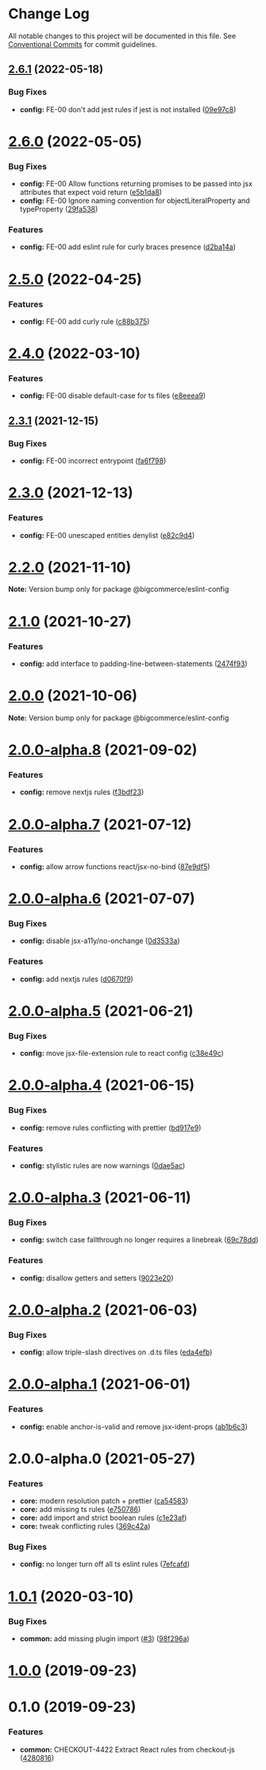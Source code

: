 # Change Log

All notable changes to this project will be documented in this file.
See [Conventional Commits](https://conventionalcommits.org) for commit guidelines.

## [2.6.1](https://github.com/bigcommerce/eslint-config/compare/@bigcommerce/eslint-config@2.6.0...@bigcommerce/eslint-config@2.6.1) (2022-05-18)


### Bug Fixes

* **config:** FE-00 don't add jest rules if jest is not installed ([09e97c8](https://github.com/bigcommerce/eslint-config/commit/09e97c8b4eb96f3f0c30c35b1ae533e98a8336da))





# [2.6.0](https://github.com/bigcommerce/eslint-config/compare/@bigcommerce/eslint-config@2.5.0...@bigcommerce/eslint-config@2.6.0) (2022-05-05)


### Bug Fixes

* **config:** FE-00 Allow functions returning promises to be passed into jsx attributes that expect void return ([e5b1da8](https://github.com/bigcommerce/eslint-config/commit/e5b1da8857ebe274040576b0ceb0f07c01e81033))
* **config:** FE-00 Ignore naming convention for objectLiteralProperty and typeProperty ([29fa538](https://github.com/bigcommerce/eslint-config/commit/29fa5387b75e8010de39d31bcb1743650c00608a))


### Features

* **config:** FE-00 add eslint rule for curly braces presence ([d2ba14a](https://github.com/bigcommerce/eslint-config/commit/d2ba14a147e9086159a09bedd79dfd9b78456cd3))





# [2.5.0](https://github.com/bigcommerce/eslint-config/compare/@bigcommerce/eslint-config@2.4.0...@bigcommerce/eslint-config@2.5.0) (2022-04-25)


### Features

* **config:** FE-00 add curly rule ([c88b375](https://github.com/bigcommerce/eslint-config/commit/c88b3755fb70586241e794f27fe06b8752c4b9e9))





# [2.4.0](https://github.com/bigcommerce/eslint-config/compare/@bigcommerce/eslint-config@2.3.1...@bigcommerce/eslint-config@2.4.0) (2022-03-10)


### Features

* **config:** FE-00 disable default-case for ts files ([e8eeea9](https://github.com/bigcommerce/eslint-config/commit/e8eeea910730a492fd7ce28ca72c5758372bd510))





## [2.3.1](https://github.com/bigcommerce/eslint-config/compare/@bigcommerce/eslint-config@2.3.0...@bigcommerce/eslint-config@2.3.1) (2021-12-15)


### Bug Fixes

* **config:** FE-00 incorrect entrypoint ([fa6f798](https://github.com/bigcommerce/eslint-config/commit/fa6f798bd44842d7b5791136e28c1ec5409301e0))





# [2.3.0](https://github.com/bigcommerce/eslint-config/compare/@bigcommerce/eslint-config@2.2.0...@bigcommerce/eslint-config@2.3.0) (2021-12-13)


### Features

* **config:** FE-00 unescaped entities denylist ([e82c9d4](https://github.com/bigcommerce/eslint-config/commit/e82c9d41b3bf29ba88596fc1fe96fbd312c791e3))





# [2.2.0](https://github.com/bigcommerce/eslint-config/compare/@bigcommerce/eslint-config@2.1.0...@bigcommerce/eslint-config@2.2.0) (2021-11-10)

**Note:** Version bump only for package @bigcommerce/eslint-config





# [2.1.0](https://github.com/bigcommerce/eslint-config/compare/@bigcommerce/eslint-config@2.0.0...@bigcommerce/eslint-config@2.1.0) (2021-10-27)


### Features

* **config:** add interface to padding-line-between-statements ([2474f93](https://github.com/bigcommerce/eslint-config/commit/2474f931b458f14adf7b4c32d5fe3ece64fbd351))





# [2.0.0](https://github.com/bigcommerce/eslint-config/compare/@bigcommerce/eslint-config@2.0.0-alpha.8...@bigcommerce/eslint-config@2.0.0) (2021-10-06)

**Note:** Version bump only for package @bigcommerce/eslint-config





# [2.0.0-alpha.8](https://github.com/bigcommerce/eslint-config/compare/@bigcommerce/eslint-config@2.0.0-alpha.7...@bigcommerce/eslint-config@2.0.0-alpha.8) (2021-09-02)


### Features

* **config:** remove nextjs rules ([f3bdf23](https://github.com/bigcommerce/eslint-config/commit/f3bdf237c83c3e4e5c1f4c278c31895696bacf01))





# [2.0.0-alpha.7](https://github.com/bigcommerce/eslint-config/compare/@bigcommerce/eslint-config@2.0.0-alpha.6...@bigcommerce/eslint-config@2.0.0-alpha.7) (2021-07-12)


### Features

* **config:** allow arrow functions react/jsx-no-bind ([87e9df5](https://github.com/bigcommerce/eslint-config/commit/87e9df54122ede694567163e470d420522a6dc11))





# [2.0.0-alpha.6](https://github.com/bigcommerce/eslint-config/compare/@bigcommerce/eslint-config@2.0.0-alpha.5...@bigcommerce/eslint-config@2.0.0-alpha.6) (2021-07-07)


### Bug Fixes

* **config:** disable jsx-a11y/no-onchange ([0d3533a](https://github.com/bigcommerce/eslint-config/commit/0d3533a43e5ccedac8be71380c493cf52618bc82))


### Features

* **config:** add nextjs rules ([d0670f9](https://github.com/bigcommerce/eslint-config/commit/d0670f911eb166aa0ba93ba69a3aa690fc0d7891))





# [2.0.0-alpha.5](https://github.com/bigcommerce/eslint-config/compare/@bigcommerce/eslint-config@2.0.0-alpha.4...@bigcommerce/eslint-config@2.0.0-alpha.5) (2021-06-21)


### Bug Fixes

* **config:** move jsx-file-extension rule to react config ([c38e49c](https://github.com/bigcommerce/eslint-config/commit/c38e49c2947eefe6b8326b49c7ca16bcda843f70))





# [2.0.0-alpha.4](https://github.com/bigcommerce/eslint-config/compare/@bigcommerce/eslint-config@2.0.0-alpha.3...@bigcommerce/eslint-config@2.0.0-alpha.4) (2021-06-15)


### Bug Fixes

* **config:** remove rules conflicting with prettier ([bd917e9](https://github.com/bigcommerce/eslint-config/commit/bd917e93cea8ad11dd46044024d5bf54d88682be))


### Features

* **config:** stylistic rules are now warnings ([0dae5ac](https://github.com/bigcommerce/eslint-config/commit/0dae5ac18809d800e0813c3a134223103d8da744))





# [2.0.0-alpha.3](https://github.com/bigcommerce/eslint-config/compare/@bigcommerce/eslint-config@2.0.0-alpha.2...@bigcommerce/eslint-config@2.0.0-alpha.3) (2021-06-11)


### Bug Fixes

* **config:** switch case fallthrough no longer requires a linebreak ([69c78dd](https://github.com/bigcommerce/eslint-config/commit/69c78ddc7236e3486e9011f63c4d81ba0f3ec420))


### Features

* **config:** disallow getters and setters ([9023e20](https://github.com/bigcommerce/eslint-config/commit/9023e20d806f1b8b888e9d0e1fadc5b334cd2dbb))





# [2.0.0-alpha.2](https://github.com/bigcommerce/eslint-config/compare/@bigcommerce/eslint-config@2.0.0-alpha.1...@bigcommerce/eslint-config@2.0.0-alpha.2) (2021-06-03)


### Bug Fixes

* **config:** allow triple-slash directives on .d.ts files ([eda4efb](https://github.com/bigcommerce/eslint-config/commit/eda4efb9c643754de66d32efa9e85532492ca19c))





# [2.0.0-alpha.1](https://github.com/bigcommerce/eslint-config/compare/@bigcommerce/eslint-config@2.0.0-alpha.0...@bigcommerce/eslint-config@2.0.0-alpha.1) (2021-06-01)


### Features

* **config:** enable anchor-is-valid and remove jsx-ident-props ([ab1b6c3](https://github.com/bigcommerce/eslint-config/commit/ab1b6c3746df6701db06020d414321834c3a5afc))





# 2.0.0-alpha.0 (2021-05-27)

### Features

* **core:** modern resolution patch + prettier ([ca54583](https://github.com/bigcommerce/eslint-config/commit/ca5458390d5cac4eaf731669e1e0690861455851))
* **core:** add missing ts rules ([e750786](https://github.com/bigcommerce/eslint-config/commit/e750786c2754a2d12b06dfc36df9379997e77823))
* **core:** add import and strict boolean rules ([c1e23af](https://github.com/bigcommerce/eslint-config/commit/c1e23af30ffad0b53bbfb399e1120f3423f9a8c5))
* **core:** tweak conflicting rules ([369c42a](https://github.com/bigcommerce/eslint-config/commit/369c42ab85e563d813ae71b0d24cbd0cb85438a2))

### Bug Fixes

* **config:** no longer turn off all ts eslint rules ([7efcafd](https://github.com/bigcommerce/eslint-config/commit/7efcafd7cfa23087612a89b4f5ffd99bc4017e50))

<a name="1.0.1"></a>
# [1.0.1](https://github.com/bigcommerce/eslint-config/compare/v1.0.0...v1.0.1) (2020-03-10)


### Bug Fixes

* **common:** add missing plugin import ([#3](https://github.com/bigcommerce/eslint-config/issues/3)) ([98f296a](https://github.com/bigcommerce/eslint-config/commit/98f296a))



<a name="1.0.0"></a>
# [1.0.0](https://github.com/bigcommerce/eslint-config/compare/v0.1.0...v1.0.0) (2019-09-23)



<a name="0.1.0"></a>
# 0.1.0 (2019-09-23)


### Features

* **common:** CHECKOUT-4422 Extract React rules from checkout-js ([4280816](https://github.com/bigcommerce/eslint-config/commit/4280816))
